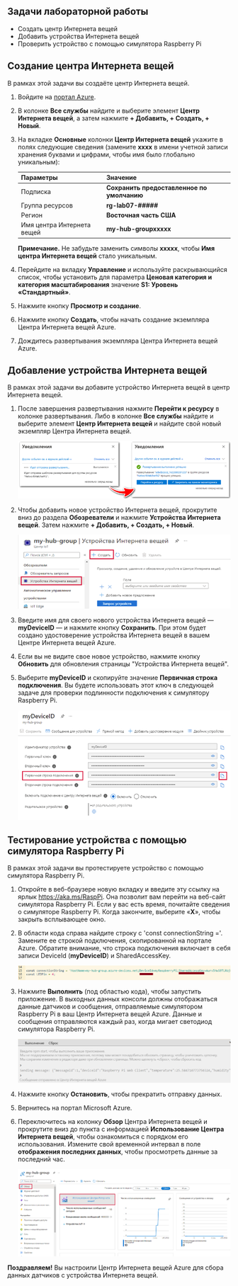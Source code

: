 ## Задачи лабораторной работы
* Создать центр Интернета вещей
* Добавить устройства Интернета вещей
* Проверить устройство с помощью симулятора Raspberry Pi

## Создание центра Интернета вещей

В рамках этой задачи вы создаёте центр Интернета вещей.

1. Войдите на [портал Azure](https://portal.azure.com).

2. В колонке **Все службы** найдите и выберите элемент **Центр Интернета вещей**, а затем нажмите **+ Добавить, + Создать, + Новый**.

3. На вкладке **Основные** колонки **Центр Интернета вещей** укажите в полях следующие сведения (замените **xxxx** в имени учетной записи хранения буквами и цифрами, чтобы имя было глобально уникальным):

    | Параметры | Значение |
    |--|--|
    | Подписка | **Сохранить предоставленное по умолчанию** |
    | Группа ресурсов | **rg-lab07-#####** |
    | Регион | **Восточная часть США** |
    | Имя центра Интернета вещей | **my-hub-groupxxxxx** |

    **Примечание.** Не забудьте заменить символы **xxxxx**, чтобы **Имя центра Интернета вещей** стало уникальным.

4. Перейдите на вкладку **Управление** и используйте раскрывающийся список, чтобы установить для параметра **Ценовая категория и категория масштабирования** значение **S1: Уровень «Стандартный»**.

5. Нажмите кнопку **Просмотр и создание**.

6. Нажмите кнопку **Создать**, чтобы начать создание экземпляра Центра Интернета вещей Azure.

7. Дождитесь развертывания экземпляра Центра Интернета вещей Azure.

## Добавление устройства Интернета вещей

В рамках этой задачи вы добавите устройство Интернета вещей в центр Интернета вещей.

1. После завершения развертывания нажмите **Перейти к ресурсу** в колонке развертывания. Либо в колонке **Все службы** найдите и выберите элемент **Центр Интернета вещей** и найдите свой новый экземпляр Центра Интернета вещей.

	![Снимок экрана: уведомления о выполняемом и успешном развертывании на портале Azure.](./assets/0601.png)

2. Чтобы добавить новое устройство Интернета вещей, прокрутите вниз до раздела **Обозреватели** и нажмите **Устройства Интернета вещей**. Затем нажмите **+ Добавить, + Создать, + Новый**.

	![Снимок экрана: панель устройств Интернета вещей, выделенная в колонке навигации центра Интернета вещей, на портале Azure. Кнопка "Создать" выделена, чтобы показать, как добавить новое удостоверение устройства Интернета вещей в центр Интернета вещей.](./assets/0602.png)

3. Введите имя для своего нового устройства Интернета вещей — **myDeviceID** — и нажмите кнопку **Сохранить**. При этом будет создано удостоверение устройства Интернета вещей в вашем Центре Интернета вещей Azure.

4. Если вы не видите свое новое устройство, нажмите кнопку **Обновить** для обновления страницы "Устройства Интернета вещей".

5. Выберите **myDeviceID** и скопируйте значение **Первичная строка подключения**. Вы будете использовать этот ключ в следующей задаче для проверки подлинности подключения к симулятору Raspberry Pi.

	![Снимок экрана: страница "Основная строка подключения" с выделенным значком копирования.](./assets/0603.png)

## Тестирование устройства с помощью симулятора Raspberry Pi

В рамках этой задачи вы протестируете устройство с помощью симулятора Raspberry Pi.

1. Откройте в веб-браузере новую вкладку и введите эту ссылку на ярлык https://aka.ms/RaspPi. Она позволит вам перейти на веб-сайт симулятора Raspberry Pi. Если у вас есть время, почитайте сведения о симуляторе Raspberry Pi. Когда закончите, выберите «**X**», чтобы закрыть всплывающее окно.

2. В области кода справа найдите строку с 'const connectionString ='. Замените ее строкой подключения, скопированной на портале Azure. Обратите внимание, что строка подключения включает в себя записи DeviceId (**myDeviceID**) и SharedAccessKey.

	![Снимок экрана: область написания кода в симуляторе Raspberry Pi.](./assets/0604.png)

3. Нажмите **Выполнить** (под областью кода), чтобы запустить приложение. В выходных данных консоли должны отображаться данные датчиков и сообщения, отправляемые симулятором Raspberry Pi в ваш Центр Интернета вещей Azure. Данные и сообщения отправляются каждый раз, когда мигает светодиод симулятора Raspberry Pi.

	![Снимок экрана: консоль симулятора Raspberry Pi.  В выходных данных консоли отображаются данные датчиков и сообщения, отправляемые симулятором Raspberry Pi в ваш Центр Интернета вещей Azure.](./assets/0605.png)

5. Нажмите кнопку **Остановить**, чтобы прекратить отправку данных.

6. Вернитесь на портал Microsoft Azure.

7. Переключитесь на колонку **Обзор** Центра Интернета вещей и прокрутите вниз до пункта с информацией **Использование Центра Интернета вещей**, чтобы ознакомиться с порядком его использования. Измените свой временной интервал в поле **отображения последних данных**, чтобы просмотреть данные за последний час.

	![Снимок экрана: метрики в области использования Центра Интернета вещей на портале Azure.](./assets/0606.png)


**Поздравляем!** Вы настроили Центр Интернета вещей Azure для сбора данных датчиков с устройства Интернета вещей.
